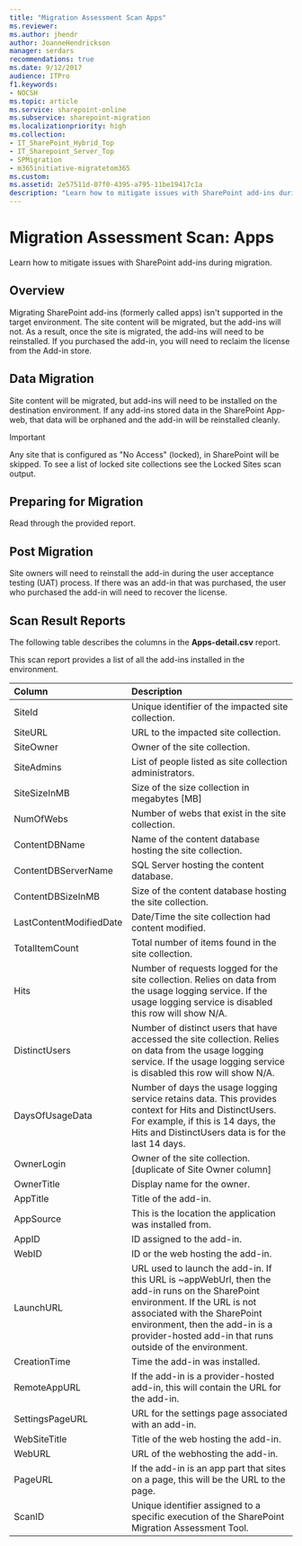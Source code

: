 ```yaml
---
title: "Migration Assessment Scan Apps"
ms.reviewer: 
ms.author: jhendr
author: JoanneHendrickson
manager: serdars
recommendations: true
ms.date: 9/12/2017
audience: ITPro
f1.keywords:
- NOCSH
ms.topic: article
ms.service: sharepoint-online
ms.subservice: sharepoint-migration
ms.localizationpriority: high
ms.collection:
- IT_SharePoint_Hybrid_Top
- IT_Sharepoint_Server_Top
- SPMigration
- m365initiative-migratetom365
ms.custom: 
ms.assetid: 2e57511d-07f0-4395-a795-11be19417c1a
description: "Learn how to mitigate issues with SharePoint add-ins during migration."
---
```


# Migration Assessment Scan: Apps

Learn how to mitigate issues with SharePoint add-ins during migration.
  
## Overview

Migrating SharePoint add-ins (formerly called apps) isn't supported in the target environment. The site content will be migrated, but the add-ins will not. As a result, once the site is migrated, the add-ins will need to be reinstalled. If you purchased the add-in, you will need to reclaim the license from the Add-in store.
  
## Data Migration

Site content will be migrated, but add-ins will need to be installed on the destination environment. If any add-ins stored data in the SharePoint App-web, that data will be orphaned and the add-in will be reinstalled cleanly.
  
> [!IMPORTANT]
> Any site that is configured as "No Access" (locked), in SharePoint will be skipped. To see a list of locked site collections see the Locked Sites scan output. 
  
## Preparing for Migration

Read through the provided report.
  
## Post Migration

Site owners will need to reinstall the add-in during the user acceptance testing (UAT) process. If there was an add-in that was purchased, the user who purchased the add-in will need to recover the license.
  
## Scan Result Reports

The following table describes the columns in the **Apps-detail.csv** report. 
  
This scan report provides a list of all the add-ins installed in the environment.
  
|**Column**|**Description**|
|:-----|:-----|
|SiteId  <br/> |Unique identifier of the impacted site collection.  <br/> |
|SiteURL  <br/> |URL to the impacted site collection.  <br/> |
|SiteOwner  <br/> |Owner of the site collection.  <br/> |
|SiteAdmins  <br/> |List of people listed as site collection administrators.  <br/> |
|SiteSizeInMB  <br/> |Size of the size collection in megabytes [MB]  <br/> |
|NumOfWebs  <br/> |Number of webs that exist in the site collection.  <br/> |
|ContentDBName  <br/> |Name of the content database hosting the site collection.  <br/> |
|ContentDBServerName  <br/> |SQL Server hosting the content database.  <br/> |
|ContentDBSizeInMB  <br/> |Size of the content database hosting the site collection.  <br/> |
|LastContentModifiedDate  <br/> |Date/Time the site collection had content modified.  <br/> |
|TotalItemCount  <br/> |Total number of items found in the site collection.  <br/> |
|Hits  <br/> |Number of requests logged for the site collection. Relies on data from the usage logging service. If the usage logging service is disabled this row will show N/A.  <br/> |
|DistinctUsers  <br/> |Number of distinct users that have accessed the site collection. Relies on data from the usage logging service. If the usage logging service is disabled this row will show N/A.  <br/> |
|DaysOfUsageData  <br/> |Number of days the usage logging service retains data. This provides context for Hits and DistinctUsers. For example, if this is 14 days, the Hits and DistinctUsers data is for the last 14 days.  <br/> |
|OwnerLogin  <br/> |Owner of the site collection. [duplicate of Site Owner column]  <br/> |
|OwnerTitle  <br/> |Display name for the owner.  <br/> |
|AppTitle  <br/> |Title of the add-in.  <br/> |
|AppSource  <br/> |This is the location the application was installed from.  <br/> |
|AppID  <br/> |ID assigned to the add-in.  <br/> |
|WebID  <br/> |ID or the web hosting the add-in.  <br/> |
|LaunchURL  <br/> |URL used to launch the add-in. If this URL is ~appWebUrl, then the add-in runs on the SharePoint environment. If the URL is not associated with the SharePoint environment, then the add-in is a provider-hosted add-in that runs outside of the environment.  <br/> |
|CreationTime  <br/> |Time the add-in was installed.  <br/> |
|RemoteAppURL  <br/> |If the add-in is a provider-hosted add-in, this will contain the URL for the add-in.  <br/> |
|SettingsPageURL  <br/> |URL for the settings page associated with an add-in.  <br/> |
|WebSiteTitle  <br/> |Title of the web hosting the add-in.  <br/> |
|WebURL  <br/> |URL of the webhosting the add-in.  <br/> |
|PageURL  <br/> |If the add-in is an app part that sites on a page, this will be the URL to the page.  <br/> |
|ScanID  <br/> |Unique identifier assigned to a specific execution of the SharePoint Migration Assessment Tool.  <br/> |
   

